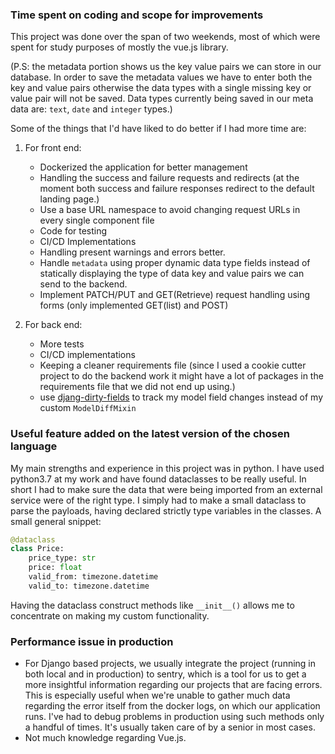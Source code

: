 ### Time spent on coding and scope for improvements
This project was done over the span of two weekends, most of which were spent for study purposes of 
mostly the vue.js library.

(P.S: the metadata portion shows us the key value pairs we can store in our database.
In order to save the metadata values we have to enter both the key and value
pairs otherwise the data types with a single missing key or value pair will not be saved. 
Data types currently being saved in our meta data are: `text`, `date` and `integer` types.)

Some of the things that I'd have liked to do 
better if I had more time are:
1. For front end:
    * Dockerized the application for better management
    * Handling the success and failure requests and redirects
    (at the moment both success and failure responses redirect
    to the default landing page.)
    * Use a base URL namespace to avoid changing request
    URLs in every single component file
    * Code for testing
    * CI/CD Implementations
    * Handling present warnings and errors better.
    * Handle `metadata` using proper dynamic data type fields instead 
    of statically displaying the type of data key and value pairs we can
    send to the backend.
    * Implement PATCH/PUT and GET(Retrieve) request handling using forms (only implemented 
    GET(list) and POST)

2. For back end:
    * More tests
    * CI/CD implementations
    * Keeping a cleaner requirements file 
    (since I used a cookie cutter project to do the backend work
    it might have a lot of packages in the requirements file
    that we did not end up using.)
    * use [djang-dirty-fields](https://github.com/romgar/django-dirtyfields)
      to track my model field changes instead of my custom `ModelDiffMixin`

### Useful feature added on the latest version of the chosen language
My main strengths and experience in this project was in python.
I have used python3.7 at my work and have found dataclasses to be 
really useful. In short I had to make sure the data that were 
being imported from an external service were of the right type.
I simply had to make a small dataclass to parse the payloads, having 
declared strictly type variables in the classes.
A small general snippet: 
```python
@dataclass
class Price:
    price_type: str
    price: float
    valid_from: timezone.datetime
    valid_to: timezone.datetime
```
Having the dataclass construct methods like ``__init__()`` allows 
me to concentrate on making my custom functionality.

### Performance issue in production
* For Django based projects, we usually integrate the project
(running in both local and in production) to sentry, which is a tool
for us to get a more insightful information regarding our projects
that are facing errors. This is especially useful when we're unable 
to gather much data regarding the error itself from the docker logs, on
which our application runs. I've had to debug problems in production 
using such methods only a handful of times. It's usually taken care
of by a senior in most cases.
* Not much knowledge regarding Vue.js.

